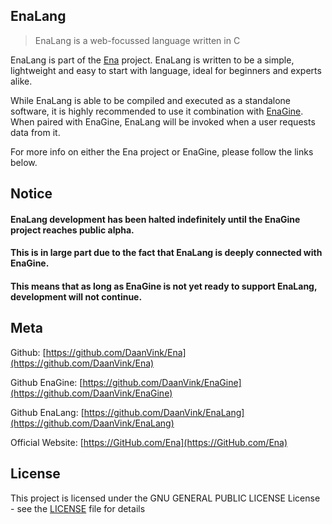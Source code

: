 ## EnaLang
>EnaLang is a web-focussed language written in C

EnaLang is part of the [Ena](https://github.com/DaanVink/Ena) project.
EnaLang is written to be a simple, lightweight and easy to start with language, ideal for beginners and experts alike.

While EnaLang is able to be compiled and executed as a standalone software, it is highly recommended to use it combination with [EnaGine](https://github.com/DaanVink/EnaGine).
When paired with EnaGine, EnaLang will be invoked when a user requests data from it.

For more info on either the Ena project or EnaGine, please follow the links below.

## Notice

#### EnaLang development has been halted indefinitely until the EnaGine project reaches public alpha.
#### This is in large part due to the fact that EnaLang is deeply connected with EnaGine.
#### This means that as long as EnaGine is not yet ready to support EnaLang, development will not continue.

## Meta 


Github: [https://github.com/DaanVink/Ena](https://github.com/DaanVink/Ena)

Github EnaGine: [https://github.com/DaanVink/EnaGine](https://github.com/DaanVink/EnaGine)

Github EnaLang: [https://github.com/DaanVink/EnaLang](https://github.com/DaanVink/EnaLang)

Official Website: [https://GitHub.com/Ena](https://GitHub.com/Ena)

## License

This project is licensed under the GNU GENERAL PUBLIC LICENSE License - see the [LICENSE](LICENSE) file for details

